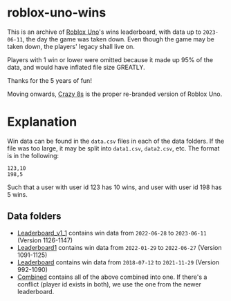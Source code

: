 # roblox-uno-wins

This is an archive of [Roblox Uno](https://www.roblox.com/games/1689414409)'s wins leaderboard, with data up to `2023-06-11`, the day the game was taken down.
Even though the game may be taken down, the players' legacy shall live on.

Players with 1 win or lower were omitted because it made up 95% of the data, and would have inflated file size GREATLY.

Thanks for the 5 years of fun!

Moving onwards, [Crazy 8s](https://www.roblox.com/games/13772794683) is the proper re-branded version of Roblox Uno.

# Explanation

Win data can be found in the `data.csv` files in each of the data folders.
If the file was too large, it may be split into `data1.csv`, `data2.csv`, etc.
The format is in the following:

```csv
123,10
198,5
```

Such that a user with user id 123 has 10 wins, and user with user id 198 has 5 wins.

## Data folders

- [Leaderboard_v1_1](./Leaderboard_v1_1/) contains win data from `2022-06-28` to `2023-06-11` (Version 1126-1147)
- [Leaderboard1](./Leaderboard1/) contains win data from `2022-01-29` to `2022-06-27` (Version 1091-1125)
- [Leaderboard](./Leaderboard/) contains win data from `2018-07-12` to `2021-11-29` (Version 992-1090)
- [Combined](./Combined/) contains all of the above combined into one. If there's a conflict (player id exists in both), we use the one from the newer leaderboard.
